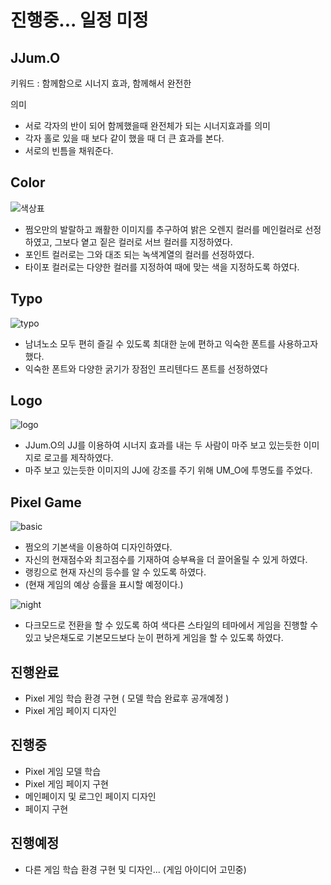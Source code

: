 # 진행중... 일정 미정

## JJum.O

키워드 : 함께함으로 시너지 효과, 함께해서 완전한

의미 
 - 서로 각자의 반이 되어 함께했을때 완전체가 되는 시너지효과를 의미
 - 각자 홀로 있을 때 보다 같이 했을 때 더 큰 효과를 본다.
 - 서로의 빈틈을 채워준다.
       
## Color
![색상표](https://user-images.githubusercontent.com/114872793/203931781-d0b4ff2a-ca13-48bb-8c34-fd4effb964a1.png)
- 쩜오만의 발랄하고 쾌활한 이미지를 추구하여 밝은 오렌지 컬러를 메인컬러로 선정하였고, 그보다 옅고 짙은 컬러로 서브 컬러를 지정하였다. 
- 포인트 컬러로는 그와 대조 되는 녹색계열의 컬러를 선정하였다.
- 타이포 컬러로는 다양한 컬러를 지정하여 때에 맞는 색을 지정하도록 하였다.


## Typo

![typo](https://user-images.githubusercontent.com/114872793/203933054-0f78cfaf-aa9a-4eee-b281-9d4237f85bab.png)

- 남녀노소 모두 편히 즐길 수 있도록 최대한 눈에 편하고 익숙한 폰트를 사용하고자 했다.
- 익숙한 폰트와 다양한 굵기가 장점인 프리텐다드 폰트를 선정하였다


## Logo

![logo](https://user-images.githubusercontent.com/114872793/203933219-dde9773d-e8d8-4f54-bb7f-49fffa90fe5b.svg)

- JJum.O의 JJ를 이용하여 시너지 효과를 내는 두 사람이 마주 보고 있는듯한 이미지로 로고를 제작하였다.
- 마주 보고 있는듯한 이미지의 JJ에 강조를 주기 위해 UM_O에 투명도를 주었다.


## Pixel Game

![basic](https://user-images.githubusercontent.com/114872793/203933568-c852529a-549a-44f8-8cc6-8bd3e8794586.png)
- 쩜오의 기본색을 이용하여 디자인하였다. 
- 자신의 현재점수와 최고점수를 기재하여 승부욕을 더 끌어올릴 수 있게 하였다.
- 랭킹으로 현재 자신의 등수를 알 수 있도록 하였다.
- (현재 게임의 예상 승률을 표시할 예정이다.)

![night](https://user-images.githubusercontent.com/114872793/203933663-f3ce6f85-904a-4562-b8cd-30eef7b47076.png)
 - 다크모드로 전환을 할 수 있도록 하여 색다른 스타일의 테마에서 게임을 진행할 수 있고 낮은채도로 기본모드보다 눈이 편하게 게임을 할 수 있도록 하였다.
 
 
 ## 진행완료
  - Pixel 게임 학습 환경 구현 ( 모델 학습 완료후 공개예정 )
  - Pixel 게임 페이지 디자인
 ## 진행중
  - Pixel 게임 모델 학습
  - Pixel 게임 페이지 구현
  - 메인페이지 및 로그인 페이지 디자인
  - 페이지 구현
 ## 진행예정
  - 다른 게임 학습 환경 구현 및 디자인... (게임 아이디어 고민중)
  
